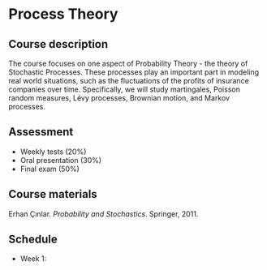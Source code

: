 # Process Theory

## Course description

The course focuses on one aspect of Probability Theory - the theory of Stochastic Processes. These processes play an important part in modeling real world situations, such as the fluctuations of the profits of insurance companies over time. Specifically, we will study martingales, Poisson random measures, Lévy processes, Brownian motion, and Markov processes.

## Assessment

- Weekly tests (20%)
- Oral presentation (30%)
- Final exam (50%)

## Course materials

Erhan Çınlar. *Probability and Stochastics*. Springer, 2011.

## Schedule

- Week 1: 

